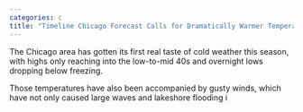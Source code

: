 ```yaml
---
categories: c
title: "Timeline Chicago Forecast Calls for Dramatically Warmer Temperatures This Weekend"
---
```


The Chicago area has gotten its first real taste of cold weather this season, with highs only reaching into the low-to-mid 40s and overnight lows dropping below freezing.



Those temperatures have also been accompanied by gusty winds, which have not only caused large waves and lakeshore flooding i